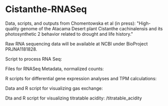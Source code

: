 # Cistanthe-RNASeq

Data, scripts, and outputs from Chomentowska et al (in press): "High-quality genome of the Atacama Desert plant Cistanthe cachinalensis and its photosynthetic
2 behavior related to drought and life history."

Raw RNA sequencing data will be available at NCBI under BioProject PRJNA1181828.

Script to process RNA Seq:

Files for RNASeq Metadata, normalized counts:

R scripts for differential gene expression analyses and TPM calculations:

Data and R script for visualizing gas exchange:

Dta and R script for visualizing titratable acidity: /titratable_acidity
